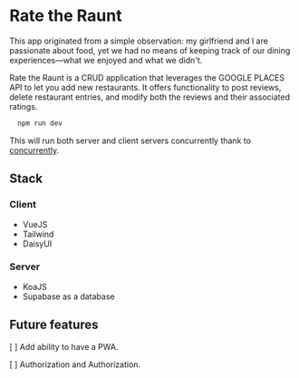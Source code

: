 # Rate the Raunt

This app originated from a simple observation: my girlfriend and I are passionate about food, yet we had no means of keeping track of our dining experiences—what we enjoyed and what we didn't.

Rate the Raunt is a CRUD application that leverages the GOOGLE PLACES API to let you add new restaurants. It offers functionality to post reviews, delete restaurant entries, and modify both the reviews and their associated ratings.

```BASH
  npm run dev
```

This will run both server and client servers concurrently thank to [concurrently](https://www.npmjs.com/package/concurrently).

## Stack

### Client

-   VueJS
-   Tailwind
-   DaisyUI

### Server

-   KoaJS
-   Supabase as a database

## Future features

[ ] Add ability to have a PWA.

[ ] Authorization and Authorization.
